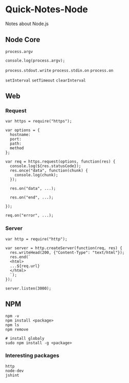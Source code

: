 # Quick-Notes-Node

Notes about Node.js

## Node Core

`process.argv`

```node
console.log(process.argv);
```

`process.stdout.write`
`process.stdin.on`
`process.on`

`setInterval`
`setTimeout`
`clearInterval`


## Web

### Request

```node
var https = require("https");

var options = {
  hostname:
  port:
  path:
  method
};

var req = https.request(options, function(res) {
  console.log(${res.statusCode});
  res.once("data", function(chunk) {
    console.log(chunk);
  });
  
  res.on("data", ...);
  
  res.on("end", ...);
  
});

req.on("error", ...);

```

### Server

```node
var http = require("http");

var server = http.createServer(function(req, res) {
  res.writeHead(200, {"Content-Type": "text/html"});
  res.end(`
  <html>
  ...${req.url}
  </html>
  `);
});

server.listen(3000);

```

## NPM

```shell
npm -v
npm install <package>
npm ls
npm remove

# install globaly
sudo npm install -g <package>
```

### Interesting packages

```
http
node-dev
jshint
```

